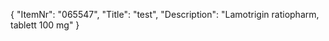 {
  "ItemNr": "065547",
  "Title": "test",
  "Description": "Lamotrigin ratiopharm, tablett 100 mg"
}